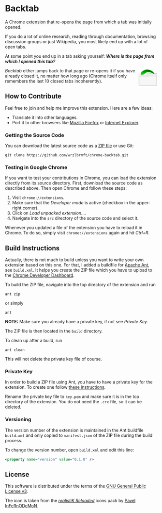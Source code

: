 # Backtab

A Chrome extension that re-opens the page from which a tab was initially opened.

If you do a lot of online research, reading through documentation, browsing
discussion groups or just Wikipedia, you most likely end up with a lot of open
tabs.

At some point you end up in a tab asking yourself: ***Where is the page from
which I opened this tab?***

<img src="https://raw.githubusercontent.com/wrzlbrmft/chrome-backtab/master/src/icons/icon64.png" align="right" /> *Backtab* either jumps back to that page or re-opens it if you have already
closed it, no matter how long ago (Chrome itself only remembers the last 10
closed tabs incoherently).

## How to Contribute

Feel free to join and help me improve this extension. Here are a few ideas:

* Translate it into other languages.
* Port it to other browsers like
[Mozilla Firefox](https://www.mozilla.org/firefox) or
[Internet Explorer](http://windows.microsoft.com/internet-explorer/).

### Getting the Source Code

You can download the latest source code as a [ZIP
file](https://github.com/wrzlbrmft/chrome-backtab/archive/master.zip) or use
Git:

```
git clone https://github.com/wrzlbrmft/chrome-backtab.git
```

### Testing in Google Chrome

If you want to test your contributions in Chrome, you can load the extension
directly from its source directory. First, download the source code as described
above. Then open Chrome and follow these steps:

1. Visit `chrome://extensions`.
2. Make sure that the *Developer mode* is active (checkbox in the upper-right
corner).
3. Click on *Load unpacked extension...*.
4. Navigate into the `src` directory of the source code and select it.

Whenever you updated a file of the extension you have to reload it in Chrome.
To do so, simply visit `chrome://extensions` again and hit *Ctrl+R*.

## Build Instructions

Actually, there is not much to build unless you want to write your own extension
based on this one. For that, I added a buildfile for
[Apache Ant](http://ant.apache.org/), see `build.xml`. It helps you create the
ZIP file which you have to upload to the
[Chrome Developer Dashboard](https://chrome.google.com/webstore/developer/dashboard).

To build the ZIP file, navigate into the top directory of the extension and run

```
ant zip
```

or simply

```
ant
```

**NOTE:** Make sure you already have a private key, if not see *Private Key*.

The ZIP file is then located in the `build` directory.

To clean up after a build, run

```
ant clean
```

This will not delete the private key file of course.

### Private Key

In order to build a ZIP file using Ant, you have to have a private key for the
extension. To create one follow
[these instructions](https://developer.chrome.com/extensions/packaging#creating).

Rename the private key file to `key.pem` and make sure it is in the top
directory of the extension. You do not need the `.crx` file, so it can be
deleted.

### Versioning

The version number of the extension is maintained in the Ant buildfile
`build.xml` and only copied to `manifest.json` of the ZIP file during the build
process.

To change the version number, open `build.xml` and edit this
line:

```xml
<property name="version" value="0.1.0" />
```

## License

This software is distributed under the terms of the
[GNU General Public License v3](https://www.gnu.org/licenses/gpl-3.0.en.html).

The icon is taken from the
*[realistiK Reloaded](http://kde-look.org/content/show.php/realistiK+Reloaded?content=52362)*
icons pack by
[Pavel InFeRnODeMoN](http://kde-look.org/usermanager/search.php?username=InFeRnODeMoN).
